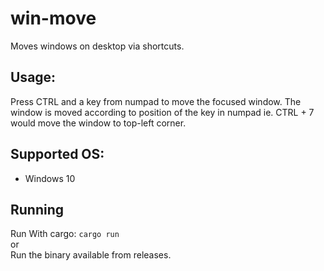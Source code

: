 # win-move
Moves windows on desktop via shortcuts.

## Usage:
Press CTRL and a key from numpad to move the focused window. The window is moved according to position of the key in numpad ie. CTRL + 7 would move the window to top-left corner.

## Supported OS:
* Windows 10 

## Running
Run With cargo: `cargo run`\
or\
Run the binary available from releases.
